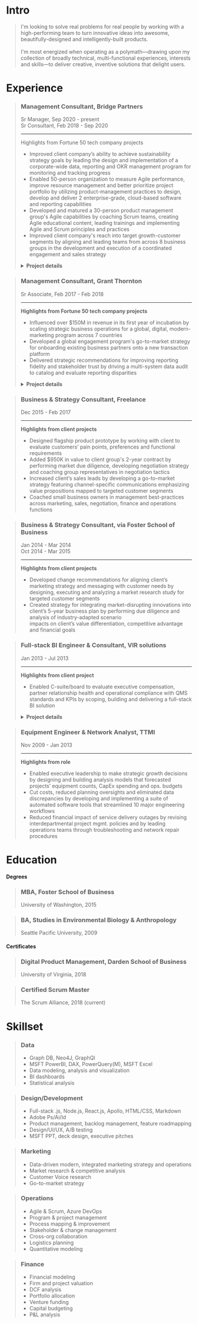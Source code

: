 # Intro
> I'm looking to solve real problems for real people by working with a high-performing team to turn innovative ideas into awesome, beautifully-designed and intelligently-built products. 
> <br/><br/>
>I'm most energized when operating as a polymath—drawing upon my collection of broadly technical, multi-functional experiences, interests and skills—to deliver creative, inventive solutions that delight users.



# Experience



  
>### Management Consultant, Bridge Partners <!-- {docsify-ignore} -->
>Sr Manager, Sep 2020 - present  
>Sr Consultant, Feb 2018 - Sep 2020  
>
>---
><span class="hiddenHighlight">Highlights from Fortune 50 tech company projects   </span>
>
>- Improved client company’s ability to achieve sustainability strategy goals by leading the design and implementation of a corporate-wide data, reporting and OKR management program for monitoring and tracking progress  
>- Enabled 50-person organization to measure Agile performance, improve resource management and better prioritize project portfolio by utilizing product-management practices to design, develop and deliver 2 enterprise-grade, cloud-based software and reporting capabilities  
>- Developed and matured a 30-person product management group's Agile capabilities by coaching Scrum teams, creating Agile educational content, leading trainings and 
implementing Agile and Scrum principles and practices  
>- Improved client company's reach into target growth-customer segments by aligning and leading teams from across 8 business groups in the development and execution of a coordinated engagement and sales strategy  
>
>
><details>
>
>---
>  <summary><b>Project details</b></summary>
>
>><br/><br/>  
  ><b>OKR, data, reporting and tooling management for cross-org PMO</b>
  >- Influenced corporate sustainability strategy by facilitating the development of organization-wide OKRs for 10 different sustainability programs scoped to 10, 1 and 1/2 year time frames and by leading the OKR rollout across the company's 14 major business groups
  >- Enabled efficient scaling and automation of in-scope program management functions by guiding client through program architecture design 
  >- Assisted client in creation and implementation of a cross-company data platform by leading business-side stakeholders through requirements development process and facilitating collaboration with development teams
  >- Improved PMO efficiency by designing and building a process for systematically collecting, tracking, vetting, defining and maturing business-centric tooling requests in preparation of handoff to technical product and development teams for development
  >- Fostered consultant growth through career coaching and development <br/><br/>
>
>---
><br/><br/>
  ><b>Product management for organizational operations</b>
  >- Successfully delivered resource management software tool to client by collecting requirements and feedback from stakeholders, developing and prioritizing feature backlog and collaborating with development team to ensure build satisfied business needs
  >- Delivered Enterprise- 
  >- Reduced by designing 
  >- Developed prioritized backlog <br/><br/>
>  
>---
><br/><br/>
  ><b>Agile implementation and management</b>
  >- Implemented and fostered Agile frameworks within the organization
  >- high performing, collaborative teams
  >- higher quality of work
  >- better work life
>
>---
><br/><br/>
  ><b>Marketing and sales strategy programs development</b>
  >- Led cross-org team within to research market trends and design and implement new marketing and sales strategies targeting growth customer segments and industries
  >- Influenced positive SLT perception of Startup segment opportunity by crafting strategy pitch addressing startup needs, industry trends, competitive landscape and client priorities
  >- Demonstrated ROI potential of Startup investment opportunity by collaborating with financial SMEs to build research-based financial models
  >- Enabled client to grow share of the startup ecosystem by facilitating cross-org strategic alignment and producing a customer engagement playbook containing cross-team orchestration and customer journey guidance
  >- Assisted 20+ Startups move to client platform by helping Startup LTs map business needs against available engagement programs and navigate onboarding processes
>  
>
></details>









>### Management Consultant, Grant Thornton <!-- {docsify-ignore} -->
>Sr Associate, Feb 2017 - Feb 2018
>
>--- 
>**Highlights from Fortune 50 tech company projects**
>- Influenced over $150M in revenue in its first year of incubation by scaling strategic business operations for a global, digital, modern-marketing program across 7 countries  
>- Developed a global engagement program's go-to-market strategy for onboarding existing business partners onto a new transaction platform  
>- Delivered strategic recommendations for improving reporting fidelity and stakeholder trust by driving a multi-system data audit to catalog and evaluate reporting disparities  
>
><details>
>
>---
>  <summary><b>Project details</b></summary>
>
> 
  ><b>Global modern marketing program management</b>  
  >- Attributed $150M in influenced revenue to an automated global, digital marketing program by driving process improvements to optimize integrated marketing-and-sales pipeline performance
  >- Rolled out program refresh to 4 existing and 3 new global markets by managing launch activities across content, social, web, marketing operations, sales, reporting and field teams
  >- Piloted new program content and features by managing end-to-end A/B testing process, including scoping experiments through cross-org collaboration, designing tests, translating objectives into technical requirements and analyzing pre and post data
>
>---
>
  ><b>Global partner marketing program strategy</b>
>
>---
>
  ><b>Global modern marketing data audit</b>
>
></details>




>### Business & Strategy Consultant, Freelance <!-- {docsify-ignore} -->
>Dec 2015 - Feb 2017
>
>---  
>**Highlights from client projects**
>- Designed flagship product prototype by working with client to evaluate customers’ pain points, preferences and functional requirements  
>- Added $950K in value to client group's 2-year contract by performing market due diligence, developing negotiation strategy and coaching group representatives in negotiation tactics  
>- Increased client‘s sales leads by developing a go-to-market strategy featuring channel-specific communications emphasizing value propositions mapped to targeted customer segments  
>- Coached small business owners in management best-practices across marketing, sales, negotiation, finance and operations functions  






>### Business & Strategy Consultant, via Foster School of Business <!-- {docsify-ignore} -->
>Jan 2014 - Mar 2014  
>Oct 2014 - Mar 2015  
>
>--- 
>**Highlights from client projects**
>- Developed change recommendations for aligning client’s marketing strategy and messaging with customer needs by designing, executing and analyzing a market research study for targeted customer segments  
>- Created strategy for integrating market-disrupting innovations into client’s 5-year business plan by performing due diligence and analysis of industry-adapted scenario  
impacts on client’s value differentiation, competitive advantage and financial goals  



>### Full-stack BI Engineer & Consultant, VIR solutions <!-- {docsify-ignore} -->
>Jan 2013 - Jul 2013
>
>---
>**Highlights from client project**
>- Enabled C-suite/board to evaluate executive compensation, partner relationship health and operational compliance with QMS standards and KPIs by scoping, building and delivering a full-stack BI solution
>
><details>
  >
  >---
  ><summary><b>Project details</b></summary>
  >
  >- Provided client leadership insights into quality management performance by translating 10 industry-standard measures into firm-specific formulas that drove scorecard KPIs
  >- Designed and built an automated ETL process to populate a back-end data warehousing service of RDBs and OLAP cubes that powered a client-facing BI dashboard featuring interactive real-time data and user-friendly, drill-down-capable visualizations
  >- Delivered product at forecasted deadline by partnering with stakeholders to scope project objectives and requirements, by utilizing Agile methodologies to rapidly iterate through features and by leveraging team’s collective expertise to solve bugs and complete milestones
  >
  >
></details>



>### Equipment Engineer & Network Analyst, TTMI <!-- {docsify-ignore} -->
>Nov 2009 - Jan 2013
>
>--- 
>**Highlights from role**
>- Enabled executive leadership to make strategic growth decisions by designing and building analysis models that forecasted projects’ equipment counts, CapEx spending and ops. budgets
>- Cut costs, reduced planning oversights and eliminated data discrepancies by developing and implementing a suite of automated software tools that streamlined 10 major engineering workflows
>- Reduced financial impact of service delivery outages by revising interdepartmental project mgmt. policies and by leading operations teams through troubleshooting and network repair procedures



# Education


<!-- panels:start -->
<!-- div:left-panel -->
#### Degrees

>### MBA, Foster School of Business <!-- {docsify-ignore} -->
>University of Washington, 2015

>### BA, Studies in Environmental Biology & Anthropology <!-- {docsify-ignore} -->
>Seattle Pacific University, 2009


<!-- div:right-panel -->
#### Certificates
  
>### Digital Product Management, Darden School of Business <!-- {docsify-ignore} -->
>University of Virginia, 2018

>### Certified Scrum Master <!-- {docsify-ignore} -->
>The Scrum Alliance, 2018 (current)
<!-- panels:end -->





# Skillset

<!-- panels:start -->
<!-- div:left-panel -->
>### Data <!-- {docsify-ignore} -->
>- Graph DB, Neo4J, GraphQl
>- MSFT PowerBI, DAX, PowerQuery(M), MSFT Excel
>- Data modeling, analysis and visualization
>- BI dashboards
>- Statistical analysis 

>### Design/Development <!-- {docsify-ignore} -->
>- Full-stack .js, Node.js, React.js, Apollo, HTML/CSS, Markdown
>- Adobe Ps/Ai/Id
>- Product management, backlog management, feature roadmapping
>- Design/UI/UX, A/B testing
>- MSFT PPT, deck design, executive pitches

>### Marketing <!-- {docsify-ignore} -->
>- Data-driven modern, integrated marketing strategy and operations
>- Market research & competitive analysis
>- Customer Voice research
>- Go-to-market strategy


<!-- div:right-panel -->
>### Operations <!-- {docsify-ignore} -->
>- Agile & Scrum, Azure DevOps
>- Program & project management
>- Process mapping & improvement
>- Stakeholder & change management
>- Cross-org collaboration
>- Logistics planning
>- Quantitative modeling

>### Finance <!-- {docsify-ignore} -->
>- Financial modeling
>- Firm and project valuation
>- DCF analysis
>- Portfolio allocation
>- Venture funding
>- Capital budgeting
>- P&L analysis
<!-- panels:end -->




